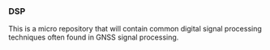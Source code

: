 ### DSP
This is a micro repository that will contain common digital signal processing techniques often found in GNSS signal processing.
